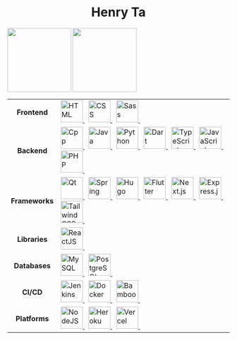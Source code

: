 <h1 align="center">Henry Ta</h1>

<picture>
  <source
    srcset="https://github-readme-stats.vercel.app/api?username=henry-ta&show_icons=true&hide_border=true&hide_title=true&theme=gruvbox&bg_color=00000000"
    media="(prefers-color-scheme: dark)"
  />
  <source
    srcset="https://github-readme-stats.vercel.app/api?username=henry-ta&show_icons=true&hide_border=true&hide_title=true&theme=default&bg_color=00000000"
    media="(prefers-color-scheme: light), (prefers-color-scheme: no-preference)"
  />
  <img height=145 align="left" src="https://github-readme-stats.vercel.app/api?username=henry-ta&show_icons=true" />
</picture>
<picture>
  <source
    srcset="https://github-readme-stats.vercel.app/api/top-langs/?username=henry-ta&layout=compact&hide_border=true&hide_title=true&theme=gruvbox&bg_color=00000000"
    media="(prefers-color-scheme: dark)"
  />
  <source
    srcset="https://github-readme-stats.vercel.app/api/top-langs/?username=henry-ta&layout=compact&hide_border=true&hide_title=true&theme=default&bg_color=00000000"
    media="(prefers-color-scheme: light), (prefers-color-scheme: no-preference)"
  />
  <img height=145 align="left" src="https://github-readme-stats.vercel.app/api?username=henry-ta&show_icons=true" />
</picture>

<!-- Repo Card
[![Readme Card](https://github-readme-stats.vercel.app/api/pin/?username=henry-ta&repo=cruxtrove&theme=gruvbox&bg_color=00000000&hide_border=true)](https://github.com/anuraghazra/github-readme-stats)
-->

<table align="left">
  <tr>
    <td align="center"><b>Frontend</b></td>
    <td>
      <a href="https://www.w3schools.com/html/">
        <img
          src="https://cdn.jsdelivr.net/gh/devicons/devicon/icons/html5/html5-original.svg"
          alt="HTML"
          width="50" height="50"
        />
      </a> &nbsp;
      <a href="https://www.w3schools.com/css/">
        <img
          src="https://cdn.jsdelivr.net/gh/devicons/devicon/icons/css3/css3-original.svg"
          alt="CSS"
          width="50" height="50"
        />
      </a> &nbsp;
      <a href="https://sass-lang.com/">
        <img  
          src="https://cdn.jsdelivr.net/gh/devicons/devicon/icons/sass/sass-original.svg"
          alt="Sass"
          width="50" height="50"
        />
      </a> &nbsp;
      <!-- 
      <a href="">
        <img  
          src="" 
          alt="" 
          width="50" height="50"
        />
      </a> &nbsp;
      -->
    </td>
  </tr>
  <tr>
    <td align="center"><b>Backend</b></td>
    <td>
      <a href="https://cplusplus.com/doc/tutorial/">
        <img  
          src="https://cdn.jsdelivr.net/gh/devicons/devicon/icons/cplusplus/cplusplus-original.svg"
          alt="Cpp"
          width="50" height="50"
        />
      </a> &nbsp;
      <a href="https://www.w3schools.com/java/java_intro.asp">
        <img  
          src="https://cdn.jsdelivr.net/gh/devicons/devicon/icons/java/java-original.svg"
          alt="Java"
          width="50" height="50"
        />
      </a> &nbsp;
      <a href="https://www.python.org/">
        <img  
          src="https://cdn.jsdelivr.net/gh/devicons/devicon/icons/python/python-original.svg"
          alt="Python"
          width="50" height="50"
        />
      </a> &nbsp;
      <a href="https://dart.dev/">
        <img  
          src="https://cdn.jsdelivr.net/gh/devicons/devicon/icons/dart/dart-original.svg"
          alt="Dart"
          width="50" height="50"
        />
      </a> &nbsp;
      <a href="https://www.typescriptlang.org/">
        <img
          src="https://cdn.jsdelivr.net/gh/devicons/devicon@latest/icons/typescript/typescript-original.svg"
          alt="TypeScript"
          width="50" height="50"
        />
      </a> &nbsp;
      <a href="https://www.javascript.com/">
        <img
          src="https://cdn.jsdelivr.net/gh/devicons/devicon/icons/javascript/javascript-original.svg"
          alt="JavaScript"
          width="50" height="50"
        />
      </a> &nbsp;
      <a href="https://www.php.net/">
        <img  
          src="https://cdn.jsdelivr.net/gh/devicons/devicon/icons/php/php-original.svg"
          alt="PHP"
          width="50" height="50"
        />
      </a> &nbsp;
    </td>
  </tr>
  <tr>
    <td align="center"><b>Frameworks</b></td>
    <td>
      <a href="https://www.qt.io/">
        <img
          src="https://cdn.jsdelivr.net/gh/devicons/devicon/icons/qt/qt-original.svg"
          alt="Qt"
          width="50" height="50"
        />
      </a> &nbsp;
      <a href="https://spring.io/">
        <img
          src="https://cdn.jsdelivr.net/gh/devicons/devicon/icons/spring/spring-original.svg"
          alt="Spring"
          width="50" height="50"
        />
      </a> &nbsp;
      <a href="https://gohugo.io/">
        <img  
          src="https://cdn.jsdelivr.net/gh/devicons/devicon/icons/hugo/hugo-original.svg"
          alt="Hugo"
          width="50" height="50"
        />
      </a> &nbsp;
      <a href="https://flutter.dev/">
        <img  
          src="https://cdn.jsdelivr.net/gh/devicons/devicon/icons/flutter/flutter-original.svg"
          alt="Flutter"
          width="50" height="50"
        />
      </a> &nbsp;
      <a href="https://nextjs.org/">
        <img  
          src="https://cdn.jsdelivr.net/gh/devicons/devicon@latest/icons/nextjs/nextjs-original.svg"
          alt="Next.js"
          width="50" height="50"
        />
      </a> &nbsp;
      <a href="https://expressjs.com/">
        <img  
          src="https://cdn.jsdelivr.net/gh/devicons/devicon@latest/icons/express/express-original.svg"
          alt="Express.js"
          width="50" height="50"
        />
      </a> &nbsp;
      <a href="https://tailwindcss.com/">
        <img  
          src="https://cdn.jsdelivr.net/gh/devicons/devicon@latest/icons/tailwindcss/tailwindcss-original.svg"
          alt="TailwindCSS"
          width="50" height="50"
        />
      </a> &nbsp;
    </td>
  </tr>
  <tr>
    <td align="center"><b>Libraries</b></td>
    <td>
      <a href="https://reactjs.org/">
        <img
          src="https://cdn.jsdelivr.net/gh/devicons/devicon/icons/react/react-original.svg"
          alt="ReactJS"
          width="50" height="50"
        />
      </a> &nbsp;
    </td>
  </tr>
  <tr>
    <td align="center"><b>Databases</b></td>
    <td>
      <a href="https://www.mysql.com/">
        <img  
          src="https://cdn.jsdelivr.net/gh/devicons/devicon/icons/mysql/mysql-original.svg"
          alt="MySQL"
          width="50" height="50"
        />
      </a> &nbsp;
      <a href="https://www.postgresql.org/">
        <img  
          src="https://cdn.jsdelivr.net/gh/devicons/devicon/icons/postgresql/postgresql-original.svg"
          alt="PostgreSQL"
          width="50" height="50"
        />
      </a> &nbsp;
    </td>
  </tr>
  <tr>
    <td align="center"><b>CI/CD</b></td>
    <td>
      <a href="https://www.jenkins.io/">
        <img  
          src="https://cdn.jsdelivr.net/gh/devicons/devicon/icons/jenkins/jenkins-original.svg"
          alt="Jenkins"
          width="50" height="50"
        />
      </a> &nbsp; 
      <a href="https://www.docker.com/">
        <img  
          src="https://cdn.jsdelivr.net/gh/devicons/devicon/icons/docker/docker-original.svg"
          alt="Docker"
          width="50" height="50"
        />
      </a> &nbsp;
      <a href="https://www.atlassian.com/software/bamboo">
        <img  
          src="https://cdn.jsdelivr.net/gh/devicons/devicon/icons/bamboo/bamboo-original.svg"
          alt="Bamboo"
          width="50" height="50"
        />
      </a> &nbsp;
    </td>
  </tr>
  <tr>
    <td align="center"><b>Platforms</b></td>
    <td>
      <a href="https://nodejs.org/en/">
        <img  
          src="https://cdn.jsdelivr.net/gh/devicons/devicon/icons/nodejs/nodejs-original.svg"
          alt="NodeJS"
          width="50" height="50"
        />
      </a> &nbsp; 
      <a href="https://www.heroku.com/">
        <img  
          src="https://cdn.jsdelivr.net/gh/devicons/devicon/icons/heroku/heroku-original.svg"
          alt="Heroku"
          width="50" height="50"
        />
      </a> &nbsp;
      <a href="https://vercel.com/">
        <img  
          src="https://cdn.jsdelivr.net/gh/devicons/devicon/icons/vercel/vercel-original.svg"
          alt="Vercel"
          width="50" height="50"
        />
      </a> &nbsp;
    </td>
  </tr>
</table>